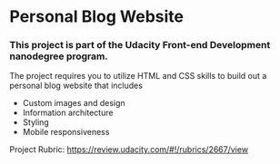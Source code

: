 # Personal Blog Website
### This project is part of the Udacity Front-end Development nanodegree program.
The project requires you to utilize HTML and CSS skills to build out a personal blog website that includes 
 
 - Custom images and design
 - Information architecture 
 - Styling 
 - Mobile responsiveness
 
Project Rubric:
https://review.udacity.com/#!/rubrics/2667/view
